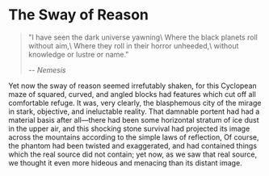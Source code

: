 
# The Sway of Reason

> "I have seen the dark universe yawning\\
> Where the black planets roll without aim,\\
> Where they roll in their horror unheeded,\\
> without knowledge or lustre or name."
>
> -- *Nemesis*

Yet now the sway of reason seemed irrefutably shaken, for this Cyclopean maze
of squared, curved, and angled blocks had features which cut off all
comfortable refuge. It was, very clearly, the blasphemous city of the mirage in
stark, objective, and ineluctable reality. That damnable portent had had a
material basis after all—there had been some horizontal stratum of ice dust in
the upper air, and this shocking stone survival had projected its image across
the mountains according to the simple laws of reflection, Of course, the
phantom had been twisted and exaggerated, and had contained things which the
real source did not contain; yet now, as we saw that real source, we thought it
even more hideous and menacing than its distant image.

